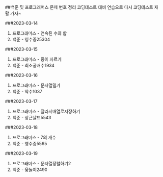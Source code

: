 ##백준 및 프로그래머스 문제 번호 정리
코딩테스트 대비 연습으로 다시 코딩테스트 재활 가자~

###2023-03-14
1. 프로그래머스 - 연속된 수의 합
2. 백준 - 영수증25304

###2023-03-15
1. 프로그래머스 - 종이 자르기
2. 백준 - 최소공배수1934

###2023-03-16
1. 프로그래머스 - 문자열밀기
2. 백준 - 약수1037

###2023-03-17
1. 프로그래머스 - 잘라서배열로저장하기
2. 백준 - 상근날드5543

###2023-03-18
1. 프로그래머스 - 7의 개수
2. 백준 - 영수증5565

###2023-03-19
1. 프로그래머스 - 문자열정렬하기2
2. 백준 - 윷놀이2490